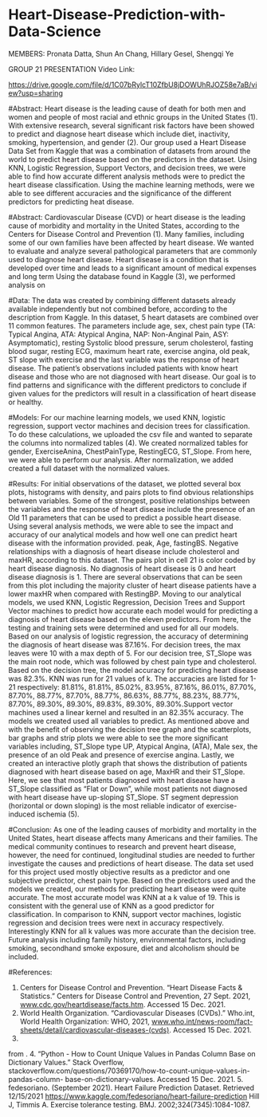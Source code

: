 # Heart-Disease-Prediction-with-Data-Science

MEMBERS: Pronata Datta, Shun An Chang, Hillary Gesel, Shengqi Ye

GROUP 21 PRESENTATION Video Link: 

https://drive.google.com/file/d/1C07bRylcT10ZfbU8jDOWUhRJOZ58e7aB/view?usp=sharing






#Abstract:
Heart disease is the leading cause of death for both men and women and people of most racial and
ethnic groups in the United States (1). With extensive research, several significant risk factors have
been showed to predict and diagnose heart disease which include diet, inactivity, smoking,
hypertension, and gender (2). Our group used a Heart Disease Data Set from Kaggle that was a
combination of datasets from around the world to predict heart disease based on the predictors in the
dataset. Using KNN, Logistic Regression, Support Vectors, and decision trees, we were able to find
how accurate different analysis methods were to predict the heart disease classification. Using the
machine learning methods, were we able to see different accuracies and the significance of the
different predictors for predicting heat disease.

#Abstract:
Cardiovascular Disease (CVD) or heart disease is the leading cause of morbidity and mortality in the United States, according to the Centers for Disease Control and Prevention (1). Many families, including some of our own families have been affected by heart disease. We wanted to evaluate and analyze several pathological parameters that are commonly used to diagnose heart disease. Heart disease is a condition that is developed over time and leads to a significant amount of medical expenses and long term
Using the database found in Kaggle (3), we performed analysis on

#Data:
The data was created by combining different datasets already available independently but not combined before, according to the description from Kaggle. In this dataset, 5 heart datasets are combined over 11 common features. The parameters include age, sex, chest pain type (TA: Typical Angina, ATA: Atypical Angina, NAP: Non-Anginal Pain, ASY: Asymptomatic), resting Systolic blood pressure, serum cholesterol, fasting blood sugar, resting ECG, maximum heart rate, exercise angina, old peak, ST slope with exercise and the last variable was the response of heart disease. The patient’s observations included patients with know heart disease and those who are not diagnosed with heart disease. Our goal is to find patterns and significance with the different predictors to conclude if given values for the predictors will result in a classification of heart disease or healthy.

#Models:
For our machine learning models, we used KNN, logistic regression, support vector machines and decision trees for classification. To do these calculations, we uploaded the csv file and wanted to separate the columns into normalized tables (4). We created normalized tables for gender, ExerciseAnina, ChestPainType, RestingECG, ST_Slope. From here, we were able to perform our analysis. After normalization, we added created a full dataset with the normalized values.

#Results:
For initial observations of the dataset, we plotted several box plots, histograms with density, and pairs plots to find obvious relationships between variables. Some of the strongest, positive relationships between the variables and the response of heart disease include the presence of an Old
 11 parameters that can be used to
 predict a possible heart disease. Using several analysis methods, we were able to see the impact and
 accuracy of our analytical models and how well one can predict heart disease with the information
 provided.
peak, Age, fastingBS. Negative relationships with a diagnosis of heart disease include cholesterol and maxHR, according to this dataset. The pairs plot in cell 21 is color coded by heart disease diagnosis. No diagnosis of heart disease is 0 and heart disease diagnosis is 1. There are several observations that can be seen from this plot including the majority cluster of heart disease patients have a lower maxHR when compared with RestingBP. Moving to our analytical models, we used KNN, Logistic Regression, Decision Trees and Support Vector machines to predict how accurate each model would for predicting a diagnosis of heart disease based on the eleven predictors. From here, the testing and training sets were determined and used for all our models. Based on our analysis of logistic regression, the accuracy of determining the diagnosis of heart disease was 87.16%. For decision trees, the max leaves were 10 with a max depth of 5. For our decision tree, ST_Slope was the main root node, which was followed by chest pain type and cholesterol. Based on the decision tree, the model accuracy for predicting heart disease was 82.3%. KNN was run for 21 values of k. The accuracies are listed for 1-21 respectively: 81.81%, 81.81%, 85.02%, 83.95%, 87.16%, 86.01%, 87.70%, 87.70%, 88.77%, 87.70%, 88.77%, 86.63%, 88.77%, 88.23%, 88.77%, 87.70%, 89.30%, 89.30%, 89.83%, 89.30%, 89.30%.Support vector machines used a linear kernel and resulted in an 82.35% accuracy. The models we created used all variables to predict. As mentioned above and with the benefit of observing the decision tree graph and the scatterplots, bar graphs and strip plots we were able to see the more significant variables including, ST_Slope type UP, Atypical Angina, (ATA), Male sex, the presence of an old Peak and presence of exercise angina. Lastly, we created an interactive plotly graph that shows the distribution of patients diagnosed with heart disease based on age, MaxHR and their ST_Slope. Here, we see that most patients diagnosed with heart disease have a ST_Slope classified as “Flat or Down”, while most patients not diagnosed with heart disease have up-sloping ST_Slope. ST segment depression (horizontal or down sloping) is the most reliable indicator of exercise-induced ischemia (5).

#Conclusion:
As one of the leading causes of morbidity and mortality in the United States, heart disease affects many Americans and their families. The medical community continues to research and prevent heart disease, however, the need for continued, longitudinal studies are needed to further investigate the causes and predictions of heart disease. The data set used for this project used mostly objective results as a predictor and one subjective predictor, chest pain type. Based on the predictors used and the models we created, our methods for predicting heart disease were quite accurate. The most accurate model was KNN at a k value of 19. This is consistent with the general use of KNN as a good predictor for classification. In comparison to KNN, support vector machines, logistic regression and decision trees were next in accuracy respectively. Interestingly KNN for all k values was more accurate than the decision tree. Future analysis including family history, environmental factors, including smoking, secondhand smoke exposure, diet and alcoholism should be included.

#References:
1. Centers for Disease Control and Prevention. “Heart Disease Facts & Statistics.” Centers for Disease
Control and Prevention, 27 Sept. 2021, www.cdc.gov/heartdisease/facts.htm. Accessed 15 Dec. 2021.
2. World Health Organization. “Cardiovascular Diseases (CVDs).” Who.int, World Health Organization:
WHO, 2021, www.who.int/news-room/fact-sheets/detail/cardiovascular-diseases-(cvds). Accessed 15
Dec. 2021.
3.
from   .
4. “Python - How to Count Unique Values in Pandas Column Base on Dictionary Values.” Stack
Overflow, stackoverflow.com/questions/70369170/how-to-count-unique-values-in-pandas-column-
base-on-dictionary-values. Accessed 15 Dec. 2021. 5.
 fedesoriano. (September 2021). Heart Failure Prediction Dataset. Retrieved 12/15/2021
https://www.kaggle.com/fedesoriano/heart-failure-prediction
 Hill J, Timmis A. Exercise tolerance testing. BMJ. 2002;324(7345):1084-1087.
 
